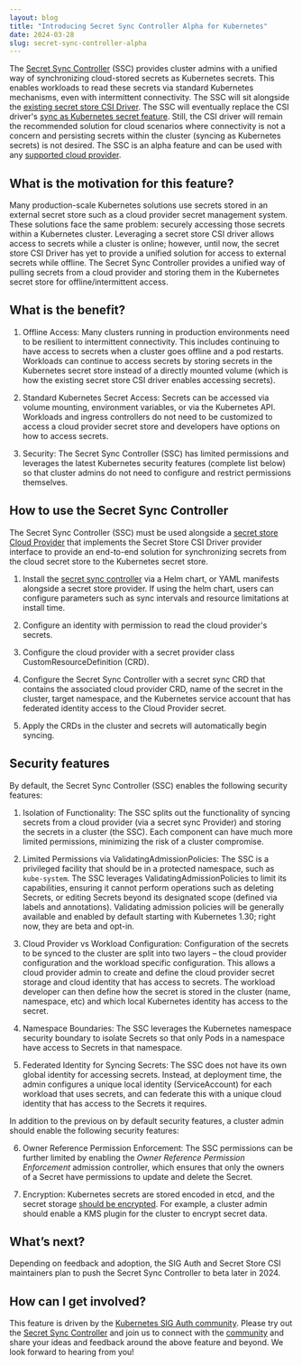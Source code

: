 ```yaml
---
layout: blog
title: "Introducing Secret Sync Controller Alpha for Kubernetes"
date: 2024-03-28
slug: secret-sync-controller-alpha
---
```


The [Secret Sync Controller](https://github.com/kubernetes-sigs/secrets-store-csi-driver/tree/feature/secrets-sync-controller) (SSC) provides cluster admins with a unified way of synchronizing cloud-stored secrets as Kubernetes secrets. This enables workloads to read these secrets via standard Kubernetes mechanisms, even with intermittent connectivity. The SSC will sit alongside the [existing secret store CSI Driver](https://github.com/kubernetes-sigs/secrets-store-csi-driver). The SSC will eventually replace the CSI driver's [sync as Kubernetes secret feature](https://secrets-store-csi-driver.sigs.k8s.io/topics/sync-as-kubernetes-secret). Still, the CSI driver will remain the recommended solution for cloud scenarios where connectivity is not a concern and persisting secrets within the cluster (syncing as Kubernetes secrets) is not desired. The SSC is an alpha feature and can be used with any [supported cloud provider](https://secrets-store-csi-driver.sigs.k8s.io/introduction#supported-providers).

## What is the motivation for this feature?  
Many production-scale Kubernetes solutions use secrets stored in an external secret store such as a cloud provider secret management system. These solutions face the same problem: securely accessing those secrets within a Kubernetes cluster. Leveraging a secret store CSI driver allows access to secrets while a cluster is online; however, until now, the secret store CSI Driver has yet to provide a unified solution for access to external secrets while offline. The Secret Sync Controller provides a unified way of pulling secrets from a cloud provider and storing them in the Kubernetes secret store for offline/intermittent access. 

## What is the benefit?  
1. Offline Access: Many clusters running in production environments need to be resilient to intermittent connectivity. This includes continuing to have access to secrets when a cluster goes offline and a pod restarts. Workloads can continue to access secrets by storing secrets in the Kubernetes secret store instead of a directly mounted volume (which is how the existing secret store CSI driver enables accessing secrets). 

2. Standard Kubernetes Secret Access: Secrets can be accessed via volume mounting, environment variables, or via the Kubernetes API. Workloads and ingress controllers do not need to be customized to access a cloud provider secret store and developers have options on how to access secrets.  

3. Security: The Secret Sync Controller (SSC) has limited permissions and leverages the latest Kubernetes security features (complete list below) so that cluster admins do not need to configure and restrict permissions themselves.  

## How to use the Secret Sync Controller 
The Secret Sync Controller (SSC) must be used alongside a [secret store Cloud Provider](https://secrets-store-csi-driver.sigs.k8s.io/getting-started/installation.html#install-external-secret-providers) that implements the Secret Store CSI Driver provider interface to provide an end-to-end solution for synchronizing secrets from the cloud secret store to the Kubernetes secret store.  

1. Install the [secret sync controller](https://gist.github.com/aramase/46bd3d4270d9c44b59e8c2afe56fbc09) via a Helm chart, or YAML manifests alongside a secret store provider. If using the helm chart, users can configure parameters such as sync intervals and resource limitations at install time. 

2. Configure an identity with permission to read the cloud provider's secrets.  

3. Configure the cloud provider with a secret provider class CustomResourceDefinition (CRD).  

4. Configure the Secret Sync Controller with a secret sync CRD that contains the associated cloud provider CRD, name of the secret in the cluster, target namespace, and the Kubernetes service account that has federated identity access to the Cloud Provider secret.  

5. Apply the CRDs in the cluster and secrets will automatically begin syncing.  

## Security features 
By default, the Secret Sync Controller (SSC) enables the following security features: 

1. Isolation of Functionality: The SSC splits out the functionality of syncing secrets from a cloud provider (via a secret sync Provider) and storing the secrets in a cluster (the SSC). Each component can have much more limited permissions, minimizing the risk of a cluster compromise.  

2. Limited Permissions via ValidatingAdmissionPolicies: The SSC is a privileged facility that should be in a protected namespace, such as `kube-system`. The SSC leverages ValidatingAdmissionPolicies to limit its capabilities, ensuring it cannot perform operations such as deleting Secrets, or editing Secrets beyond its designated scope (defined via labels and annotations). Validating admission policies will be generally available and enabled by default starting with Kubernetes 1.30; right now, they are beta and opt-in.

3. Cloud Provider vs Workload Configuration: Configuration of the secrets to be synced to the cluster are split into two layers – the cloud provider configuration and the workload specific configuration. This allows a cloud provider admin to create and define the cloud provider secret storage and cloud identity that has access to secrets. The workload developer can then define how the secret is stored in the cluster (name, namespace, etc) and which local Kubernetes identity has access to the secret.  

4. Namespace Boundaries: The SSC leverages the Kubernetes namespace security boundary to isolate Secrets so that only Pods in a namespace have access to Secrets in that namespace. 

5. Federated Identity for Syncing Secrets: The SSC does not have its own global identity for accessing secrets. Instead, at deployment time, the admin configures a unique local identity (ServiceAccount) for each workload that uses secrets, and can federate this with a unique cloud identity that has access to the Secrets it requires.

In addition to the previous on by default security features, a cluster admin should enable the following security features: 

6. Owner Reference Permission Enforcement: The SSC permissions can be further limited by enabling the _Owner Reference Permission Enforcement_ admission controller, which ensures that only the owners of a Secret have permissions to update and delete the Secret.

7. Encryption: Kubernetes secrets are stored encoded in etcd, and the secret storage [should be encrypted](https://kubernetes.io/docs/tasks/administer-cluster/encrypt-data/). For example, a cluster admin should enable a KMS plugin for the cluster to encrypt secret data.  

## What’s next? 
Depending on feedback and adoption, the SIG Auth and Secret Store CSI maintainers plan to push the Secret Sync Controller to beta later in 2024.   

## How can I get involved? 
This feature is driven by the [Kubernetes SIG Auth community](https://github.com/kubernetes/community/tree/master/sig-auth). Please try out the [Secret Sync Controller](https://github.com/kubernetes-sigs/secrets-store-csi-driver/tree/feature/secrets-sync-controller) and join us to connect with the [community](https://kubernetes.slack.com/messages/csi-secrets-store) and share your ideas and feedback around the above feature and beyond. We look forward to hearing from you!  